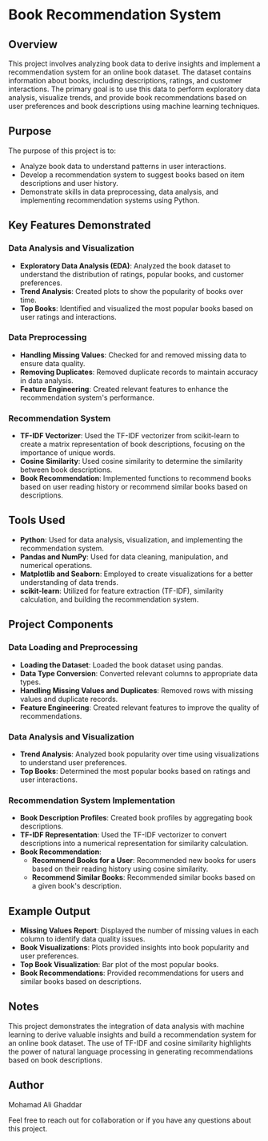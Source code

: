 # Book Recommendation System

## Overview

This project involves analyzing book data to derive insights and implement a recommendation system for an online book dataset. The dataset contains information about books, including descriptions, ratings, and customer interactions. The primary goal is to use this data to perform exploratory data analysis, visualize trends, and provide book recommendations based on user preferences and book descriptions using machine learning techniques.

## Purpose

The purpose of this project is to:

- Analyze book data to understand patterns in user interactions.
- Develop a recommendation system to suggest books based on item descriptions and user history.
- Demonstrate skills in data preprocessing, data analysis, and implementing recommendation systems using Python.

## Key Features Demonstrated

### Data Analysis and Visualization

- **Exploratory Data Analysis (EDA)**: Analyzed the book dataset to understand the distribution of ratings, popular books, and customer preferences.
- **Trend Analysis**: Created plots to show the popularity of books over time.
- **Top Books**: Identified and visualized the most popular books based on user ratings and interactions.

### Data Preprocessing

- **Handling Missing Values**: Checked for and removed missing data to ensure data quality.
- **Removing Duplicates**: Removed duplicate records to maintain accuracy in data analysis.
- **Feature Engineering**: Created relevant features to enhance the recommendation system's performance.

### Recommendation System

- **TF-IDF Vectorizer**: Used the TF-IDF vectorizer from scikit-learn to create a matrix representation of book descriptions, focusing on the importance of unique words.
- **Cosine Similarity**: Used cosine similarity to determine the similarity between book descriptions.
- **Book Recommendation**: Implemented functions to recommend books based on user reading history or recommend similar books based on descriptions.

## Tools Used

- **Python**: Used for data analysis, visualization, and implementing the recommendation system.
- **Pandas and NumPy**: Used for data cleaning, manipulation, and numerical operations.
- **Matplotlib and Seaborn**: Employed to create visualizations for a better understanding of data trends.
- **scikit-learn**: Utilized for feature extraction (TF-IDF), similarity calculation, and building the recommendation system.

## Project Components

### Data Loading and Preprocessing

- **Loading the Dataset**: Loaded the book dataset using pandas.
- **Data Type Conversion**: Converted relevant columns to appropriate data types.
- **Handling Missing Values and Duplicates**: Removed rows with missing values and duplicate records.
- **Feature Engineering**: Created relevant features to improve the quality of recommendations.

### Data Analysis and Visualization

- **Trend Analysis**: Analyzed book popularity over time using visualizations to understand user preferences.
- **Top Books**: Determined the most popular books based on ratings and user interactions.

### Recommendation System Implementation

- **Book Description Profiles**: Created book profiles by aggregating book descriptions.
- **TF-IDF Representation**: Used the TF-IDF vectorizer to convert descriptions into a numerical representation for similarity calculation.
- **Book Recommendation**:
  - **Recommend Books for a User**: Recommended new books for users based on their reading history using cosine similarity.
  - **Recommend Similar Books**: Recommended similar books based on a given book's description.

## Example Output

- **Missing Values Report**: Displayed the number of missing values in each column to identify data quality issues.
- **Book Visualizations**: Plots provided insights into book popularity and user preferences.
- **Top Book Visualization**: Bar plot of the most popular books.
- **Book Recommendations**: Provided recommendations for users and similar books based on descriptions.

## Notes

This project demonstrates the integration of data analysis with machine learning to derive valuable insights and build a recommendation system for an online book dataset. The use of TF-IDF and cosine similarity highlights the power of natural language processing in generating recommendations based on book descriptions.

## Author

Mohamad Ali Ghaddar

Feel free to reach out for collaboration or if you have any questions about this project.

